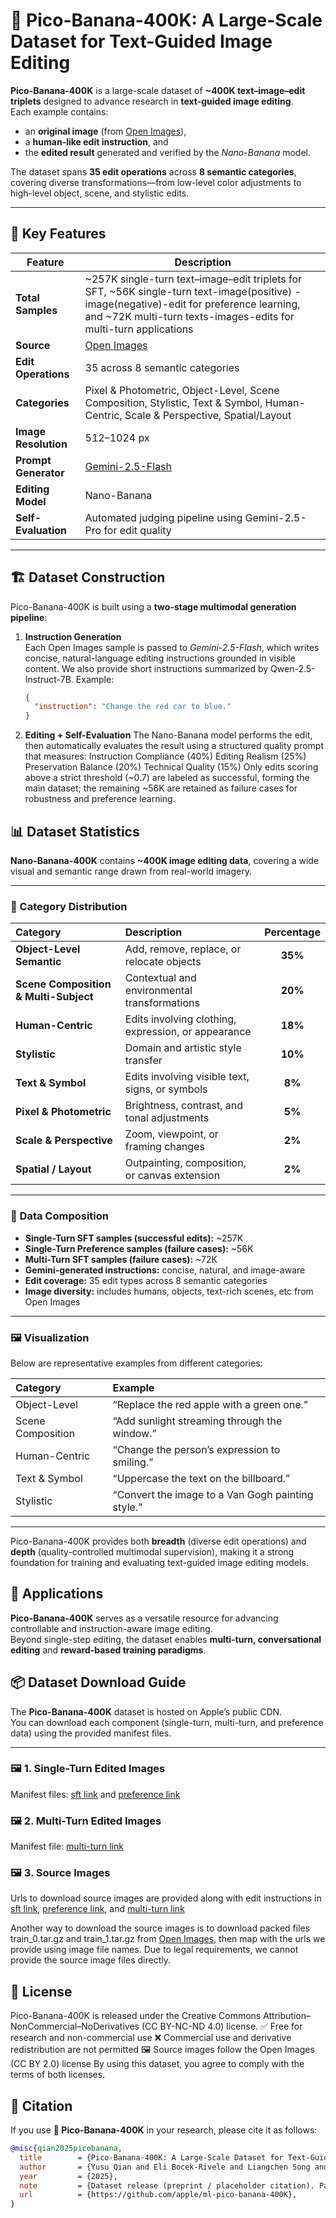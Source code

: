 # 🍌 Pico-Banana-400K: A Large-Scale Dataset for Text-Guided Image Editing

**Pico-Banana-400K** is a large-scale dataset of **~400K text–image–edit triplets** designed to advance research in **text-guided image editing**.  
Each example contains:
- an **original image** (from [Open Images](https://storage.googleapis.com/openimages/web/factsfigures.html)),  
- a **human-like edit instruction**, and  
- the **edited result** generated and verified by the *Nano-Banana* model.

The dataset spans **35 edit operations** across **8 semantic categories**, covering diverse transformations—from low-level color adjustments to high-level object, scene, and stylistic edits.

---



## 🧩 Key Features

| Feature | Description |
|----------|-------------|
| **Total Samples** | ~257K single-turn text–image–edit triplets for SFT, ~56K single-turn text-image(positive) - image(negative)-edit for preference learning, and ~72K multi-turn texts-images-edits for multi-turn applications|
| **Source** | [Open Images](https://storage.googleapis.com/openimages/web/factsfigures.html) |
| **Edit Operations** | 35 across 8 semantic categories |
| **Categories** | Pixel & Photometric, Object-Level, Scene Composition, Stylistic, Text & Symbol, Human-Centric, Scale & Perspective, Spatial/Layout |
| **Image Resolution** | 512–1024 px |
| **Prompt Generator** | [Gemini-2.5-Flash](https://deepmind.google/discover/blog/gemini-2-5/) |
| **Editing Model** | Nano-Banana |
| **Self-Evaluation** | Automated judging pipeline using Gemini-2.5-Pro for edit quality |

---

## 🏗️ Dataset Construction

Pico-Banana-400K is built using a **two-stage multimodal generation pipeline**:

1. **Instruction Generation**  
   Each Open Images sample is passed to *Gemini-2.5-Flash*, which writes concise, natural-language editing instructions grounded in visible content. We also provide short instructions summarized by Qwen-2.5-Instruct-7B. 
   Example:  
   ```json
   {
     "instruction": "Change the red car to blue."
   }
   

2. **Editing + Self-Evaluation**
   The Nano-Banana model performs the edit, then automatically evaluates the result using a structured quality prompt that measures:
   Instruction Compliance (40%)
   Editing Realism (25%)
   Preservation Balance (20%)
   Technical Quality (15%)
   Only edits scoring above a strict threshold (~0.7) are labeled as successful, forming the main dataset; the remaining ~56K are retained as failure cases for robustness and preference learning.

## 📊 Dataset Statistics

**Nano-Banana-400K** contains **~400K image editing data**, covering a wide visual and semantic range drawn from real-world imagery.

---

### 🧭 Category Distribution

| Category | Description | Percentage |
|:----------|:-------------|:------------:|
| **Object-Level Semantic** | Add, remove, replace, or relocate objects | **35%** |
| **Scene Composition & Multi-Subject** | Contextual and environmental transformations | **20%** |
| **Human-Centric** | Edits involving clothing, expression, or appearance | **18%** |
| **Stylistic** | Domain and artistic style transfer | **10%** |
| **Text & Symbol** | Edits involving visible text, signs, or symbols | **8%** |
| **Pixel & Photometric** | Brightness, contrast, and tonal adjustments | **5%** |
| **Scale & Perspective** | Zoom, viewpoint, or framing changes | **2%** |
| **Spatial / Layout** | Outpainting, composition, or canvas extension | **2%** |

---

### 📂 Data Composition

- **Single-Turn SFT samples (successful edits):** ~257K  
- **Single-Turn Preference samples (failure cases):** ~56K
- **Multi-Turn SFT samples (failure cases):** ~72K  
- **Gemini-generated instructions:** concise, natural, and image-aware
- **Edit coverage:** 35 edit types across 8 semantic categories  
- **Image diversity:** includes humans, objects, text-rich scenes, etc from Open Images  

---

### 🖼️ Visualization

Below are representative examples from different categories:

| Category | Example |
|:----------|:---------|
| Object-Level | “Replace the red apple with a green one.” |
| Scene Composition | “Add sunlight streaming through the window.” |
| Human-Centric | “Change the person’s expression to smiling.” |
| Text & Symbol | “Uppercase the text on the billboard.” |
| Stylistic | “Convert the image to a Van Gogh painting style.” |

---

Pico-Banana-400K provides both **breadth** (diverse edit operations) and **depth** (quality-controlled multimodal supervision), making it a strong foundation for training and evaluating text-guided image editing models.

## 🧠 Applications

**Pico-Banana-400K** serves as a versatile resource for advancing controllable and instruction-aware image editing.  
Beyond single-step editing, the dataset enables **multi-turn, conversational editing** and **reward-based training paradigms**.



## 📦 Dataset Download Guide

The **Pico-Banana-400K** dataset is hosted on Apple’s public CDN.  
You can download each component (single-turn, multi-turn, and preference data) using the provided manifest files.  

---

### 🖼️ 1. Single-Turn Edited Images 
Manifest files: [sft link](https://ml-site.cdn-apple.com/datasets/pico-banana-300k/nb/manifest/sft_manifest.txt) and [preference link](https://ml-site.cdn-apple.com/datasets/pico-banana-300k/nb/manifest/preference_manifest.txt)


### 🖼️ 2. Multi-Turn Edited Images 
Manifest file: [multi-turn link](https://ml-site.cdn-apple.com/datasets/pico-banana-300k/nb/manifest/multi_turn_manifest.txt)

### 🖼️ 3. Source Images 
Urls to download source images are provided along with edit instructions in [sft link](https://ml-site.cdn-apple.com/datasets/pico-banana-300k/nb/jsonl/sft.jsonl), [preference link](https://ml-site.cdn-apple.com/datasets/pico-banana-300k/nb/jsonl/preference.jsonl), and [multi-turn link](https://ml-site.cdn-apple.com/datasets/pico-banana-300k/nb/jsonl/multi-turn.jsonl)
 
Another way to download the source images is to download packed files train_0.tar.gz and train_1.tar.gz from [Open Images](https://github.com/cvdfoundation/open-images-dataset#download-images-with-bounding-boxes-annotations), then map with the urls we provide using image file names. Due to legal requirements, we cannot provide the source image files directly.


## 🧩 License
Pico-Banana-400K is released under the Creative Commons Attribution–NonCommercial–NoDerivatives (CC BY-NC-ND 4.0) license.
✅ Free for research and non-commercial use
❌ Commercial use and derivative redistribution are not permitted
🖼️ Source images follow the Open Images (CC BY 2.0) license
By using this dataset, you agree to comply with the terms of both licenses.


## 📘 Citation

If you use **🍌 Pico-Banana-400K** in your research, please cite it as follows:

```bibtex
@misc{qian2025picobanana,
  title        = {Pico-Banana-400K: A Large-Scale Dataset for Text-Guided Image Editing},
  author       = {Yusu Qian and Eli Bocek-Rivele and Liangchen Song and Jiasen Lu and Jialing Tong and Yinfei Yang and Wenze Hu and Zhe Gan},
  year         = {2025},
  note         = {Dataset release (preprint / placeholder citation). Paper forthcoming.},
  url          = {https://github.com/apple/ml-pico-banana-400K},
}


